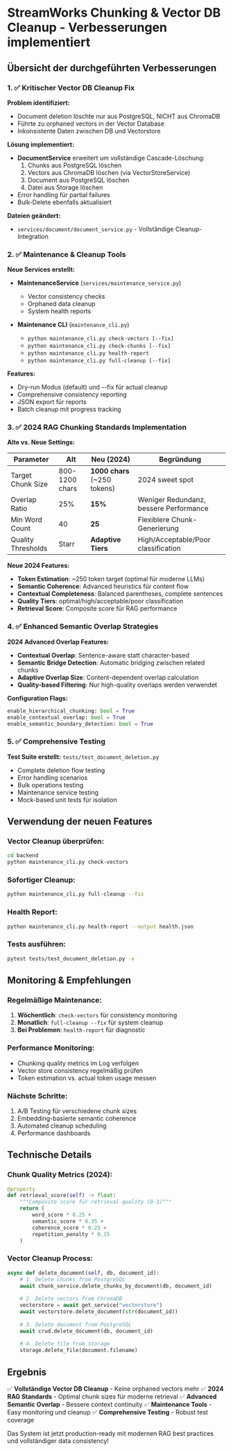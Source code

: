 # StreamWorks Chunking & Vector DB Cleanup - Verbesserungen implementiert

## Übersicht der durchgeführten Verbesserungen

### 1. ✅ Kritischer Vector DB Cleanup Fix

**Problem identifiziert:**
- Document deletion löschte nur aus PostgreSQL, NICHT aus ChromaDB
- Führte zu orphaned vectors in der Vector Database
- Inkonsistente Daten zwischen DB und Vectorstore

**Lösung implementiert:**
- **DocumentService** erweitert um vollständige Cascade-Löschung:
  1. Chunks aus PostgreSQL löschen
  2. Vectors aus ChromaDB löschen (via VectorStoreService)
  3. Document aus PostgreSQL löschen
  4. Datei aus Storage löschen
- Error handling für partial failures
- Bulk-Delete ebenfalls aktualisiert

**Dateien geändert:**
- `services/document/document_service.py` - Vollständige Cleanup-Integration

### 2. ✅ Maintenance & Cleanup Tools

**Neue Services erstellt:**
- **MaintenanceService** (`services/maintenance_service.py`)
  - Vector consistency checks
  - Orphaned data cleanup
  - System health reports
  
- **Maintenance CLI** (`maintenance_cli.py`)
  - `python maintenance_cli.py check-vectors [--fix]`
  - `python maintenance_cli.py check-chunks [--fix]`  
  - `python maintenance_cli.py health-report`
  - `python maintenance_cli.py full-cleanup [--fix]`

**Features:**
- Dry-run Modus (default) und --fix für actual cleanup
- Comprehensive consistency reporting
- JSON export für reports
- Batch cleanup mit progress tracking

### 3. ✅ 2024 RAG Chunking Standards Implementation

**Alte vs. Neue Settings:**

| Parameter | Alt | Neu (2024) | Begründung |
|-----------|-----|------------|------------|
| Target Chunk Size | 800-1200 chars | **1000 chars** (~250 tokens) | 2024 sweet spot |
| Overlap Ratio | 25% | **15%** | Weniger Redundanz, bessere Performance |
| Min Word Count | 40 | **25** | Flexiblere Chunk-Generierung |
| Quality Thresholds | Starr | **Adaptive Tiers** | High/Acceptable/Poor classification |

**Neue 2024 Features:**
- **Token Estimation**: ~250 token target (optimal für moderne LLMs)
- **Semantic Coherence**: Advanced heuristics für content flow
- **Contextual Completeness**: Balanced parentheses, complete sentences
- **Quality Tiers**: optimal/high/acceptable/poor classification
- **Retrieval Score**: Composite score für RAG performance

### 4. ✅ Enhanced Semantic Overlap Strategies

**2024 Advanced Overlap Features:**
- **Contextual Overlap**: Sentence-aware statt character-based
- **Semantic Bridge Detection**: Automatic bridging zwischen related chunks
- **Adaptive Overlap Size**: Content-dependent overlap calculation
- **Quality-based Filtering**: Nur high-quality overlaps werden verwendet

**Configuration Flags:**
```python
enable_hierarchical_chunking: bool = True
enable_contextual_overlap: bool = True  
enable_semantic_boundary_detection: bool = True
```

### 5. ✅ Comprehensive Testing

**Test Suite erstellt:** `tests/test_document_deletion.py`
- Complete deletion flow testing
- Error handling scenarios  
- Bulk operations testing
- Maintenance service testing
- Mock-based unit tests für isolation

## Verwendung der neuen Features

### Vector Cleanup überprüfen:
```bash
cd backend
python maintenance_cli.py check-vectors
```

### Sofortiger Cleanup:
```bash
python maintenance_cli.py full-cleanup --fix
```

### Health Report:
```bash
python maintenance_cli.py health-report --output health.json
```

### Tests ausführen:
```bash
pytest tests/test_document_deletion.py -v
```

## Monitoring & Empfehlungen

### Regelmäßige Maintenance:
1. **Wöchentlich**: `check-vectors` für consistency monitoring
2. **Monatlich**: `full-cleanup --fix` für system cleanup
3. **Bei Problemen**: `health-report` für diagnostic

### Performance Monitoring:
- Chunking quality metrics im Log verfolgen
- Vector store consistency regelmäßig prüfen
- Token estimation vs. actual token usage messen

### Nächste Schritte:
1. A/B Testing für verschiedene chunk sizes
2. Embedding-basierte semantic coherence
3. Automated cleanup scheduling
4. Performance dashboards

## Technische Details

### Chunk Quality Metrics (2024):
```python
@property
def retrieval_score(self) -> float:
    """Composite score für retrieval quality (0-1)"""
    return (
        word_score * 0.25 +
        semantic_score * 0.35 +
        coherence_score * 0.25 + 
        repetition_penalty * 0.15
    )
```

### Vector Cleanup Process:
```python
async def delete_document(self, db, document_id):
    # 1. Delete chunks from PostgreSQL  
    await chunk_service.delete_chunks_by_document(db, document_id)
    
    # 2. Delete vectors from ChromaDB
    vectorstore = await get_service("vectorstore")
    await vectorstore.delete_document(str(document_id))
    
    # 3. Delete document from PostgreSQL
    await crud.delete_document(db, document_id)
    
    # 4. Delete file from storage
    storage.delete_file(document.filename)
```

## Ergebnis

✅ **Vollständige Vector DB Cleanup** - Keine orphaned vectors mehr
✅ **2024 RAG Standards** - Optimal chunk sizes für moderne retrieval
✅ **Advanced Semantic Overlap** - Bessere context continuity
✅ **Maintenance Tools** - Easy monitoring und cleanup
✅ **Comprehensive Testing** - Robust test coverage

Das System ist jetzt production-ready mit modernen RAG best practices und vollständiger data consistency!